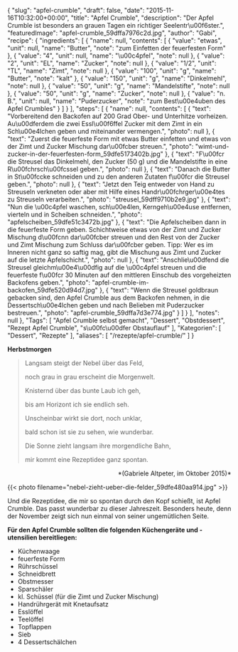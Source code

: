 {
    "slug": "apfel-crumble",
    "draft": false,
    "date": "2015-11-16T10:32:00+00:00",
    "title": "Apfel Crumble",
    "description": "Der Apfel Crumble ist besonders an grauen Tagen ein richtiger Seelentr\u00f6ster.",
    "featuredImage": "apfel-crumble_59dffa7976c2d.jpg",
    "author": "Gabi",
    "recipe": {
        "ingredients": [
            {
                "name": null,
                "contents": [
                    {
                        "value": "etwas",
                        "unit": null,
                        "name": "Butter",
                        "note": "zum Einfetten der feuerfesten Form"
                    },
                    {
                        "value": "4",
                        "unit": null,
                        "name": "\u00c4pfel",
                        "note": null
                    },
                    {
                        "value": "2",
                        "unit": "EL",
                        "name": "Zucker",
                        "note": null
                    },
                    {
                        "value": "1\/2",
                        "unit": "TL",
                        "name": "Zimt",
                        "note": null
                    },
                    {
                        "value": "100",
                        "unit": "g",
                        "name": "Butter",
                        "note": "kalt"
                    },
                    {
                        "value": "150",
                        "unit": "g",
                        "name": "Dinkelmehl",
                        "note": null
                    },
                    {
                        "value": "50",
                        "unit": "g",
                        "name": "Mandelstifte",
                        "note": null
                    },
                    {
                        "value": "50",
                        "unit": "g",
                        "name": "Zucker",
                        "note": null
                    },
                    {
                        "value": "n. B.",
                        "unit": null,
                        "name": "Puderzucker",
                        "note": "zum Best\u00e4uben des Apfel Crumbles"
                    }
                ]
            }
        ],
        "steps": [
            {
                "name": null,
                "contents": [
                    {
                        "text": "Vorbereitend den Backofen auf 200 Grad Ober- und Unterhitze vorheizen. Au\u00dferdem die zwei Essl\u00f6ffel Zucker mit dem Zimt in ein Sch\u00e4lchen geben und miteinander vermengen.",
                        "photo": null
                    },
                    {
                        "text": "Zuerst die feuerfeste Form mit etwas Butter einfetten und etwas von der Zimt und Zucker Mischung dar\u00fcber streuen.",
                        "photo": "wimt-und-zucker-in-der-feuerfesten-form_59dfe5173402b.jpg"
                    },
                    {
                        "text": "F\u00fcr die Streusel das Dinkelmehl, den Zucker (50 g) und die Mandelstifte in eine R\u00fchrsch\u00fcssel geben.",
                        "photo": null
                    },
                    {
                        "text": "Danach die Butter in St\u00fccke schneiden und zu den anderen Zutaten f\u00fcr die Streusel geben.",
                        "photo": null
                    },
                    {
                        "text": "Jetzt den Teig entweder von Hand zu Streuseln verkneten oder aber mit Hilfe eines Handr\u00fchrger\u00e4tes zu Streuseln verarbeiten.",
                        "photo": "streusel_59dff9710b2e9.jpg"
                    },
                    {
                        "text": "Nun die \u00c4pfel waschen, sch\u00e4len, Kerngeh\u00e4use entfernen, vierteln und in Scheiben schneiden.",
                        "photo": "apfelscheiben_59dfe51c3472b.jpg"
                    },
                    {
                        "text": "Die Apfelscheiben dann in die feuerfeste Form geben. Schichtweise etwas von der Zimt und Zucker Mischung d\u00fcnn dar\u00fcber streuen und den Rest von der Zucker und Zimt Mischung zum Schluss dar\u00fcber geben. Tipp: Wer es im Inneren nicht ganz so saftig mag, gibt die Mischung aus Zimt und Zucker auf die letzte Apfelschicht.",
                        "photo": null
                    },
                    {
                        "text": "Anschlie\u00dfend die Streusel gleichm\u00e4\u00dfig auf die \u00c4pfel streuen und die feuerfeste f\u00fcr 30 Minuten auf den mittleren Einschub des vorgeheizten Backofens geben.",
                        "photo": "apfel-crumble-im-backofen_59dfe520d94d7.jpg"
                    },
                    {
                        "text": "Wenn die Streusel goldbraun gebacken sind, den Apfel Crumble aus dem Backofen nehmen, in die Dessertsch\u00e4lchen geben und nach Belieben mit Puderzucker bestreuen.",
                        "photo": "apfel-crumble_59dffa7d3e774.jpg"
                    }
                ]
            }
        ],
        "notes": null
    },
    "Tags": [
        "Apfel Crumble selbst gemacht",
        "Dessert",
        "Obstdessert",
        "Rezept Apfel Crumble",
        "s\u00fc\u00dfer Obstauflauf"
    ],
    "Kategorien": [
        "Dessert",
        "Rezepte"
    ],
    "aliases": [
        "\/rezepte\/apfel-crumble\/"
    ]
}

**Herbstmorgen**

> Langsam steigt der Nebel über das Feld,
>
> noch grau in grau erscheint die Morgenwelt.
>
> Knisternd über das bunte Laub ich geh,
>
> bis am Horizont ich sie endlich seh.
>
> Unscheinbar wirkt sie dort, noch unklar,
>
> bald schon ist sie zu sehen, wie wunderbar.
>
> Die Sonne zieht langsam ihre morgendliche Bahn,
>
> mir kommt eine Rezeptidee ganz spontan.

<p style="text-align: right;">
 *(Gabriele Altpeter, im Oktober 2015)*
</p>

{{< photo filename="nebel-zieht-ueber-die-felder_59dfe480aa914.jpg" >}}

Und die Rezeptidee, die mir so spontan durch den Kopf schießt, ist Apfel Crumble. Das passt wunderbar zu dieser Jahreszeit. Besonders heute, denn der November zeigt sich nun einmal von seiner ungemütlichen Seite.

**Für den Apfel Crumble sollten die folgenden Küchengeräte und -utensilien bereitliegen:**

 * Küchenwaage
 * feuerfeste Form
 * Rührschüssel
 * Schneidbrett
 * Obstmesser
 * Sparschäler
 * kl. Schüssel (für die Zimt und Zucker Mischung)
 * Handrührgerät mit Knetaufsatz
 * Esslöffel
 * Teelöffel
 * Topflappen
 * Sieb
 * 4 Dessertschälchen